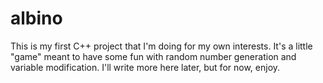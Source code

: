 # albino
This is my first C++ project that I'm doing for my own interests. It's a little "game" meant to have some fun with random number generation and variable modification.
I'll write more here later, but for now, enjoy.
